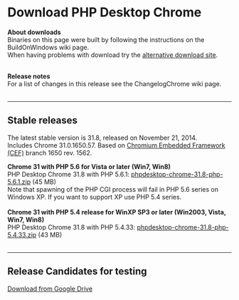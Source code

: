 # Download PHP Desktop Chrome #

**About downloads**<br>
Binaries on this page were built by following the instructions on the BuildOnWindows wiki page.<br>
When having problems with download try the <a href='https://www.dropbox.com/sh/3ihzy40v62em613/AABntIwi4d2E636MGRtBlO18a?dl=0'>alternative download site</a>.<br>
<br>

<b>Release notes</b><br>
For a list of changes in this release see the ChangelogChrome wiki page.<br>
<br>
<hr />
<h2>Stable releases</h2>

The latest stable version is 31.8, released on November 21, 2014.<br>
Includes Chrome 31.0.1650.57. Based on <a href='https://code.google.com/p/chromiumembedded/'>Chromium Embedded Framework (CEF)</a> branch 1650 rev. 1562.<br>

<b>Chrome 31 with PHP 5.6 for Vista or later (Win7, Win8)</b><br>
PHP Desktop Chrome 31.8 with PHP 5.6.1: <a href='https://drive.google.com/uc?id=0B1di2XiBBfacQWlacml5WFQ4cms&export=download'>phpdesktop-chrome-31.8-php-5.6.1.zip</a> (45 MB)<br>
Note that spawning of the PHP CGI process will fail in PHP 5.6 series on Windows XP. If you want to support XP use PHP 5.4 series.<br>
<br>
<b>Chrome 31 with PHP 5.4 release for WinXP SP3 or later (Win2003, Vista, Win7, Win8)</b><br>
PHP Desktop Chrome 31.8 with PHP 5.4.33: <a href='https://drive.google.com/uc?id=0B1di2XiBBfacWEd5dDJ1X0tvZkk&export=download'>phpdesktop-chrome-31.8-php-5.4.33.zip</a> (43 MB)<br>
<br>
<hr />
<h2>Release Candidates for testing</h2>

<a href='https://drive.google.com/folderview?id=0B1di2XiBBfacWWc3aEVnU2UyU1U&usp=drive_web#list'>Download from Google Drive</a>